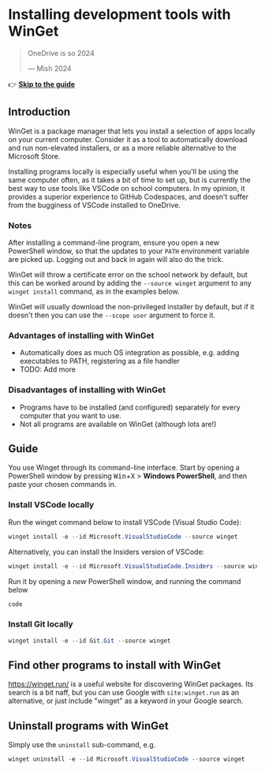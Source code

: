 # Installing development tools with WinGet

<!-- > OneDrive is out, local installs are in -->

> OneDrive is so 2024
>
> &mdash; Mish 2024

👉 **[Skip to the guide](#guide)**

## Introduction

WinGet is a package manager that lets you install a selection of apps locally on your current computer. Consider it as a tool to automatically download and run non-elevated installers, or as a more reliable alternative to the Microsoft Store.

Installing programs locally is especially useful when you'll be using the same computer often, as it takes a bit of time to set up, but is currently the best way to use tools like VSCode on school computers. In my opinion, it provides a superior experience to GitHub Codespaces, and doesn't suffer from the bugginess of VSCode installed to OneDrive.

### Notes

After installing a command-line program, ensure you open a new PowerShell window, so that the updates to your `PATH` environment variable are picked up. Logging out and back in again will also do the trick.

WinGet will throw a certificate error on the school network by default, but this can be worked around by adding the `--source winget` argument to any `winget install` command, as in the examples below.

WinGet will usually download the non-privileged installer by default, but if it doesn't then you can use the `--scope user` argument to force it.

### Advantages of installing with WinGet

- Automatically does as much OS integration as possible, e.g. adding executables to PATH, registering as a file handler
- TODO: Add more

### Disadvantages of installing with WinGet

- Programs have to be installed (and configured) separately for every computer that you want to use.
- Not all programs are available on WinGet (although lots are!)

## Guide

You use Winget through its command-line interface. Start by opening a PowerShell window by pressing <kbd>Win</kbd>+<kbd>X</kbd> > **Windows PowerShell**, and then paste your chosen commands in.

### Install VSCode locally

Run the winget command below to install VSCode (Visual Studio Code):

```ps1
winget install -e --id Microsoft.VisualStudioCode --source winget
```

Alternatively, you can install the Insiders version of VSCode:

```ps1
winget install -e --id Microsoft.VisualStudioCode.Insiders --source winget
```

Run it by opening a _new_ PowerShell window, and running the command below

```ps1
code
```

### Install Git locally

```ps1
winget install -e --id Git.Git --source winget
```

## Find other programs to install with WinGet

<https://winget.run/> is a useful website for discovering WinGet packages. Its search is a bit naff, but you can use Google with `site:winget.run` as an alternative, or just include "winget" as a keyword in your Google search.

## Uninstall programs with WinGet

Simply use the `uninstall` sub-command, e.g.

```ps1
winget uninstall -e --id Microsoft.VisualStudioCode --source winget
```
